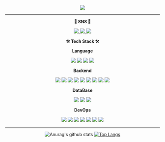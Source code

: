 <div align="center">
  <img src="https://capsule-render.vercel.app/api?type=waving&color=auto&height=200&section=header&text=HanGyeol's%20GitHub&fontSize=90" />
  </div>

---
<div align="center">
  <center>
  

  <strong>💬 SNS 💬</strong>
  
  <a href="https://medium.com/@hgbaek1128" target="_blank">
    <img src="https://img.shields.io/badge/Medium-000000?style=for-the-badge&logo=medium&logoColor=FFFFFF"/>
  </a>
  <a href="https://velog.io/@snake7667" target="_blank">
    <img src="https://img.shields.io/badge/Velog-20C997?style=for-the-badge&logo=velog&logoColor=FFFFFF"/>
  </a>
  <a href="https://www.linkedin.com/in/%ED%95%9C%EA%B2%B0-%EB%B0%B1-b07940274/" target="_blank">
    <img src="https://img.shields.io/badge/LinkedIn-0A66C2?style=for-the-badge&logo=linkedin&logoColor=FFFFFF"/>
  </a>
  
  </center>

  <strong>⚒️ Tech Stack ⚒️</strong>

  <strong>Language</strong>

  <img src="https://img.shields.io/badge/Java-6DB33F?style=for-the-badge&logo=java&logoColor=FFFFFF"/> <img src="https://img.shields.io/badge/Python-3776AB?style=for-the-badge&logo=python&logoColor=FFFFFF"/> <img src="https://img.shields.io/badge/Dart-0175C2?style=for-the-badge&logo=dart&logoColor=FFFFFF"/> <img src="https://img.shields.io/badge/TypeScript-3178C6?style=for-the-badge&logo=typescript&logoColor=FFFFFF"/>


  <strong>Backend</strong>
  
  <img src="https://img.shields.io/badge/Spring Boot-6DB33F?style=for-the-badge&logo=springboot&logoColor=FFFFFF"/> <img src="https://img.shields.io/badge/NestJS-E0234E?style=for-the-badge&logo=nestjs&logoColor=FFFFFF"/> <img src="https://img.shields.io/badge/Flask-000000?style=for-the-badge&logo=flask&logoColor=FFFFFF"/> <img src="https://img.shields.io/badge/Django-092E20?style=for-the-badge&logo=django&logoColor=FFFFFF"/>
<img src="https://img.shields.io/badge/Junit5-25A162?style=for-the-badge&logo=junit5&logoColor=FFFFFF"/> <img src="https://img.shields.io/badge/Gunicorn-499848?style=for-the-badge&logo=gunicorn&logoColor=FFFFFF"/> <img src="https://img.shields.io/badge/Redis-DC382D?style=for-the-badge&logo=redis&logoColor=FFFFFF"/> <img src="https://img.shields.io/badge/K6-7D64FF?style=for-the-badge&logo=k6&logoColor=FFFFFF"/> <img src="https://img.shields.io/badge/Selenium-43B02A?style=for-the-badge&logo=selenium&logoColor=FFFFFF"/>

  <strong>DataBase</strong>

  <img src="https://img.shields.io/badge/MySQL-4479A1?style=for-the-badge&logo=mysql&logoColor=FFFFFF"/> <img src="https://img.shields.io/badge/Redis-DC382D?style=for-the-badge&logo=redis&logoColor=FFFFFF"/> <img src="https://img.shields.io/badge/PostgreSQL-4169E1?style=for-the-badge&logo=postgresql&logoColor=FFFFFF"/>

  <strong>DevOps</strong>

  <img src="https://img.shields.io/badge/Docker-2496ED?style=for-the-badge&logo=docker&logoColor=FFFFFF"/> <img src="https://img.shields.io/badge/AMAZON EC2-FF9900?style=for-the-badge&logo=amazonec2&logoColor=FFFFFF"/> <img src="https://img.shields.io/badge/AMAZON RDS-527FFF?style=for-the-badge&logo=amazonrds&logoColor=FFFFFF"/> <img src="https://img.shields.io/badge/AMAZON S3-569A31?style=for-the-badge&logo=amazons3&logoColor=FFFFFF"/> <img src="https://img.shields.io/badge/Prometheus-E6522C?style=for-the-badge&logo=prometheus&logoColor=FFFFFF"/> <img src="https://img.shields.io/badge/Grafana-F46800?style=for-the-badge&logo=grafana&logoColor=FFFFFF"/> <img src="https://img.shields.io/badge/nginx-009639?style=for-the-badge&logo=nginx&logoColor=FFFFFF"/>

  </div>

---
<div align="center">

  
  ![Anurag's github stats](https://github-readme-stats.vercel.app/api?username=baekhangyeol&show_icons=true&theme=radical)  [![Top Langs](https://github-readme-stats.vercel.app/api/top-langs/?username=baekhangyeol&layout=compact&theme=dracula)](https://github.com/metleeha)

  
  </div>

<!--
**baekhangyeol/baekhangyeol** is a ✨ _special_ ✨ repository because its `README.md` (this file) appears on your GitHub profile.

Here are some ideas to get you started:

- 🔭 I’m currently working on ...
- 🌱 I’m currently learning ...
- 👯 I’m looking to collaborate on ...
- 🤔 I’m looking for help with ...
- 💬 Ask me about ...
- 📫 How to reach me: ...
- 😄 Pronouns: ...
- ⚡ Fun fact: ...
-->
